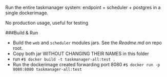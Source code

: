 Run the entire taskmanager system: endpoint + scheduler + postgres in a single dockerimage.

No production usage, useful for testing

###Build & Run

* Build the `web` and `scheduler` modules jars. See the *Readme.md* on repo root.
* Copy both jar WITHOUT CHANGING THEIR NAMES in this folder
* run `#$ docker build -t taskmanager-all:test .`
* Run the dockerimage created forwarding port 8080 `#$ docker run -p 8080:8080 taskmanager-all:test`
